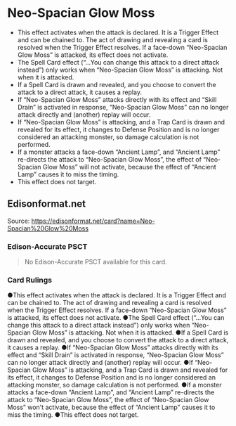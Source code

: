 # Neo-Spacian Glow Moss

*   This effect activates when the attack is declared. It is a Trigger Effect and can be chained to. The act of drawing and revealing a card is resolved when the Trigger Effect resolves. If a face-down “Neo-Spacian Glow Moss” is attacked, its effect does not activate.
*   The Spell Card effect (“…You can change this attack to a direct attack instead”) only works when “Neo-Spacian Glow Moss” is attacking. Not when it is attacked.
*   If a Spell Card is drawn and revealed, and you choose to convert the attack to a direct attack, it causes a replay.
*   If “Neo-Spacian Glow Moss” attacks directly with its effect and “Skill Drain” is activated in response, “Neo-Spacian Glow Moss” can no longer attack directly and (another) replay will occur.
*   If “Neo-Spacian Glow Moss” is attacking, and a Trap Card is drawn and revealed for its effect, it changes to Defense Position and is no longer considered an attacking monster, so damage calculation is not performed.
*   If a monster attacks a face-down “Ancient Lamp”, and “Ancient Lamp” re-directs the attack to “Neo-Spacian Glow Moss”, the effect of “Neo-Spacian Glow Moss” will not activate, because the effect of “Ancient Lamp” causes it to miss the timing.
*   This effect does not target.

## Edisonformat.net

Source: https://edisonformat.net/card?name=Neo-Spacian%20Glow%20Moss

### Edison-Accurate PSCT

> No Edison-Accurate PSCT available for this card.

### Card Rulings

●This effect activates when the attack is declared. It is a Trigger Effect and can be chained to. The act of drawing and revealing a card is resolved when the Trigger Effect resolves. If a face-down “Neo-Spacian Glow Moss” is attacked, its effect does not activate.
●The Spell Card effect (“…You can change this attack to a direct attack instead”) only works when “Neo-Spacian Glow Moss” is attacking. Not when it is attacked.
●If a Spell Card is drawn and revealed, and you choose to convert the attack to a direct attack, it causes a replay.
●If “Neo-Spacian Glow Moss” attacks directly with its effect and “Skill Drain” is activated in response, “Neo-Spacian Glow Moss” can no longer attack directly and (another) replay will occur.
●If “Neo-Spacian Glow Moss” is attacking, and a Trap Card is drawn and revealed for its effect, it changes to Defense Position and is no longer considered an attacking monster, so damage calculation is not performed.
●If a monster attacks a face-down “Ancient Lamp”, and “Ancient Lamp” re-directs the attack to “Neo-Spacian Glow Moss”, the effect of “Neo-Spacian Glow Moss” won't activate, because the effect of “Ancient Lamp” causes it to miss the timing.
●This effect does not target.
            